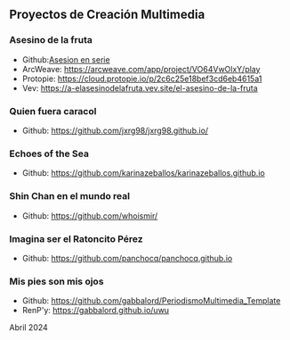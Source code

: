 
## Proyectos de Creación Multimedia


### Asesino de la fruta
* Github:[Asesion en serie](https://github.com/nuriafdz1/nuriafdz1.github.io)
* ArcWeave: https://arcweave.com/app/project/VO64VwOlxY/play
* Protopie: https://cloud.protopie.io/p/2c6c25e18bef3cd6eb4615a1
* Vev: https://a-elasesinodelafruta.vev.site/el-asesino-de-la-fruta






### Quien fuera caracol
* Github:  https://github.com/jxrg98/jxrg98.github.io/



### Echoes of the Sea
* Github: https://github.com/karinazeballos/karinazeballos.github.io




### Shin Chan en el mundo real

* Github:  https://github.com/whoismir/




### Imagina ser el Ratoncito Pérez

* Github: https://github.com/panchocq/panchocq.github.io


### Mis pies son mis ojos

* Github: https://github.com/gabbalord/PeriodismoMultimedia_Template
* RenP'y: https://gabbalord.github.io/uwu



Abril 2024


